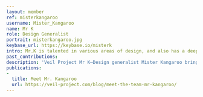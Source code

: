 ```yaml
---
layout: member
ref: misterkangaroo
username: Mister_Kangaroo
name: Mr K
role: Design Generalist
portrait: misterkangaroo.jpg
keybase_url: https://keybase.io/misterk 
intro: Mr.K is talented in various areas of design, and also has a deep functional understanding of cryptocurrency. As a lover of technology, Bitcoin piqued Mr.K’s interest in 2009, and he has been involved in crypto ever since. Mr.K not only provides Veil with high quality graphic design work, but his time in the space regularly provides informed perspectives on multiple levels for Veil.
past_contributions: 
description: 'Veil Project Mr K—Design generalist Mister Kangaroo brings a wealth of experience in crypto and a passion for design Veil is grateful to leverage to its advantage. Read more here.'
publications:
- 
  title: Meet Mr. Kangaroo
  url: https://veil-project.com/blog/meet-the-team-mr-kangaroo/
---
```


